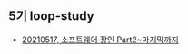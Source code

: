## 5기 loop-study  
- [20210517, 소프트웨어 장인 Part2~마지막까지](https://loopstudy.tistory.com/category/책/소프트웨어%20장인)  